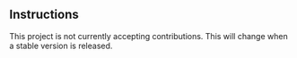 ## Instructions

This project is not currently accepting contributions. This will change when a stable version is released.
